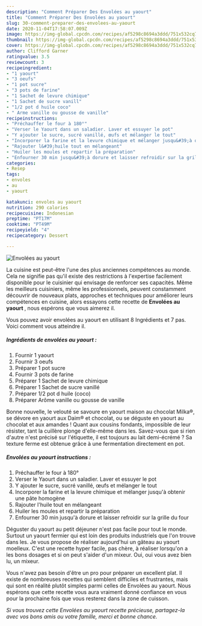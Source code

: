 ```yaml
---
description: "Comment Préparer Des Envolées au yaourt"
title: "Comment Préparer Des Envolées au yaourt"
slug: 30-comment-preparer-des-envolees-au-yaourt
date: 2020-11-04T17:58:07.009Z
image: https://img-global.cpcdn.com/recipes/af5298c8694a3ddd/751x532cq70/envolees-au-yaourt-photo-principale-de-la-recette.jpg
thumbnail: https://img-global.cpcdn.com/recipes/af5298c8694a3ddd/751x532cq70/envolees-au-yaourt-photo-principale-de-la-recette.jpg
cover: https://img-global.cpcdn.com/recipes/af5298c8694a3ddd/751x532cq70/envolees-au-yaourt-photo-principale-de-la-recette.jpg
author: Clifford Garner
ratingvalue: 3.5
reviewcount: 3
recipeingredient:
- "1 yaourt"
- "3 oeufs"
- "1 pot sucre"
- "3 pots de farine"
- "1 Sachet de levure chimique"
- "1 Sachet de sucre vanill"
- "1/2 pot d huile coco"
- " Arme vanille ou gousse de vanille"
recipeinstructions:
- "Préchauffer le four à 180°"
- "Verser le Yaourt dans un saladier. Laver et essuyer le pot"
- "Y ajouter le sucre, sucré vanillé, œufs et mélanger le tout"
- "Incorporer la farine et la levure chimique et mélanger jusqu&#39;à obtenir une pâte homogène"
- "Rajouter l&#39;huile tout en mélangeant"
- "Huiler les moules et repartir la préparation"
- "Enfourner 30 min jusqu&#39;à dorure et laisser refroidir sur la grille du four"
categories:
- Resep
tags:
- envoles
- au
- yaourt

katakunci: envoles au yaourt 
nutrition: 290 calories
recipecuisine: Indonesian
preptime: "PT17M"
cooktime: "PT49M"
recipeyield: "4"
recipecategory: Dessert

---
```



![Envolées au yaourt](https://img-global.cpcdn.com/recipes/af5298c8694a3ddd/751x532cq70/envolees-au-yaourt-photo-principale-de-la-recette.jpg)

La cuisine est peut-être l'une des plus anciennes compétences au monde. Cela ne signifie pas qu'il existe des restrictions à l'expertise facilement disponible pour le cuisinier qui envisage de renforcer ses capacités. Même les meilleurs cuisiniers, même les professionnels, peuvent constamment découvrir de nouveaux plats, approches et techniques pour améliorer leurs compétences en cuisine, alors essayons cette recette de <strong> Envolées au yaourt </strong>, nous espérons que vous aimerez il.

<!--inarticleads1-->

Vous pouvez avoir envolées au yaourt en utilisant 8 Ingrédients et 7 pas. Voici comment vous atteindre il.

##### Ingrédients de envolées au yaourt :

1. Fournir 1 yaourt
1. Fournir 3 oeufs
1. Préparer 1 pot sucre
1. Fournir 3 pots de farine
1. Préparer 1 Sachet de levure chimique
1. Préparer 1 Sachet de sucre vanillé
1. Préparer 1/2 pot d huile (coco)
1. Préparer  Arôme vanille ou gousse de vanille


Bonne nouvelle, le velouté se savoure en yaourt maison au chocolat Milka®, se dévore en yaourt aux Daim® et chocolat, ou se déguste en yaourt au chocolat et aux amandes ! Quant aux cousins fondants, impossible de leur résister, tant la cuillère plonge d&#39;elle-même dans les. Savez-vous que si rien d&#39;autre n&#39;est précisé sur l&#39;étiquette, il est toujours au lait demi-écrémé ? Sa texture ferme est obtenue grâce à une fermentation directement en pot. 

<!--inarticleads2-->

##### Envolées au yaourt instructions :

1. Préchauffer le four à 180°
1. Verser le Yaourt dans un saladier. Laver et essuyer le pot
1. Y ajouter le sucre, sucré vanillé, œufs et mélanger le tout
1. Incorporer la farine et la levure chimique et mélanger jusqu&#39;à obtenir une pâte homogène
1. Rajouter l&#39;huile tout en mélangeant
1. Huiler les moules et repartir la préparation
1. Enfourner 30 min jusqu&#39;à dorure et laisser refroidir sur la grille du four


Déguster du yaourt au petit déjeuner n&#39;est pas facile pour tout le monde. Surtout un yaourt fermier qui est loin des produits industriels que l&#39;on trouve dans les. Je vous propose de réaliser aujourd&#39;hui un gâteau au yaourt moelleux. C&#39;est une recette hyper facile, pas chère, à réaliser lorsqu&#39;on a les bons dosages et si on peut s&#39;aider d&#39;un mixeur. Oui, oui vous avez bien lu, un mixeur. 

<!--inarticleads1-->

<p>
Vous n'avez pas besoin d'être un pro pour préparer un excellent plat. Il existe de nombreuses recettes qui semblent difficiles et frustrantes, mais qui sont en réalité plutôt simples parmi celles de Envolées au yaourt. Nous espérons que cette recette vous aura vraiment donné confiance en vous pour la prochaine fois que vous resterez dans la zone de cuisson.
</p>

<p>
<i>Si vous trouvez cette Envolées au yaourt recette précieuse, partagez-la avec vos bons amis ou votre famille, merci et bonne chance.</i>
</p>
